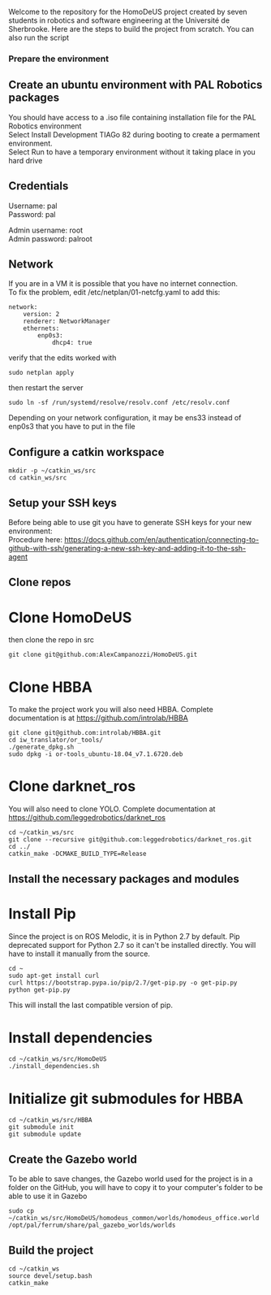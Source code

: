 Welcome to the repository for the HomoDeUS project created by seven students in robotics and software engineering at the Université de Sherbrooke.
Here are the steps to build the project from scratch. You can also run the script 
### Prepare the environment

## Create an ubuntu environment with PAL Robotics packages
You should have access to a .iso file containing installation file for the PAL Robotics environment  
Select Install Development TIAGo 82 during booting to create a permament environment.  
Select Run to have a temporary environment without it taking place in you hard drive

## Credentials
Username: pal  
Password: pal  

Admin username: root  
Admin password: palroot

## Network
If you are in a VM it is possible that you have no internet connection.  
To fix the problem, edit /etc/netplan/01-netcfg.yaml to add this:

	network:
		version: 2
		renderer: NetworkManager
		ethernets:
		    enp0s3:
		        dhcp4: true

verify that the edits worked with

	sudo netplan apply

then restart the server

	sudo ln -sf /run/systemd/resolve/resolv.conf /etc/resolv.conf

Depending on your network configuration, it may be ens33 instead of enp0s3 that you have to put in the file

## Configure a catkin workspace
	mkdir -p ~/catkin_ws/src
	cd catkin_ws/src

## Setup your SSH keys
Before being able to use git you have to generate SSH keys for your new environment:  
Procedure here: https://docs.github.com/en/authentication/connecting-to-github-with-ssh/generating-a-new-ssh-key-and-adding-it-to-the-ssh-agent

## Clone repos
# Clone HomoDeUS
then clone the repo in src

	git clone git@github.com:AlexCampanozzi/HomoDeUS.git

# Clone HBBA
To make the project work you will also need HBBA. Complete documentation is at https://github.com/introlab/HBBA

	git clone git@github.com:introlab/HBBA.git
	cd iw_translator/or_tools/
	./generate_dpkg.sh
	sudo dpkg -i or-tools_ubuntu-18.04_v7.1.6720.deb

# Clone darknet_ros
You will also need to clone YOLO. Complete documentation at https://github.com/leggedrobotics/darknet_ros

	cd ~/catkin_ws/src
	git clone --recursive git@github.com:leggedrobotics/darknet_ros.git
	cd ../
	catkin_make -DCMAKE_BUILD_TYPE=Release

## Install the necessary packages and modules
# Install Pip
Since the project is on ROS Melodic, it is in Python 2.7 by default. Pip deprecated support for Python 2.7 so it can't be installed directly. You will have to install it manually from the source.

	cd ~
	sudo apt-get install curl
	curl https://bootstrap.pypa.io/pip/2.7/get-pip.py -o get-pip.py
	python get-pip.py 

This will install the last compatible version of pip.

# Install dependencies

	cd ~/catkin_ws/src/HomoDeUS
	./install_dependencies.sh

# Initialize git submodules for HBBA
	
	cd ~/catkin_ws/src/HBBA
	git submodule init
	git submodule update

## Create the Gazebo world

To be able to save changes, the Gazebo world used for the project is in a folder on the GitHub, you will have to copy it to your computer's folder to be able to use it in Gazebo

	sudo cp ~/catkin_ws/src/HomoDeUS/homodeus_common/worlds/homodeus_office.world /opt/pal/ferrum/share/pal_gazebo_worlds/worlds

## Build the project

	cd ~/catkin_ws
	source devel/setup.bash
	catkin_make


